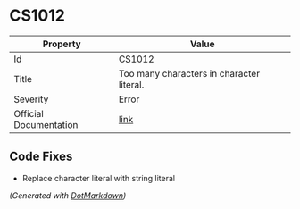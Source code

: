 # CS1012

| Property               | Value                                                             |
| ---------------------- | ----------------------------------------------------------------- |
| Id                     | CS1012                                                            |
| Title                  | Too many characters in character literal\.                        |
| Severity               | Error                                                             |
| Official Documentation | [link](http://docs.microsoft.com/en-us/dotnet/csharp/misc/cs1012) |

## Code Fixes

* Replace character literal with string literal

*\(Generated with [DotMarkdown](http://github.com/JosefPihrt/DotMarkdown)\)*